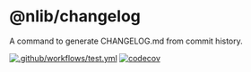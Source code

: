 # @nlib/changelog

A command to generate CHANGELOG.md from commit history.

[![.github/workflows/test.yml](https://github.com/nlibjs/changelog/actions/workflows/test.yml/badge.svg)](https://github.com/nlibjs/changelog/actions/workflows/test.yml)
[![codecov](https://codecov.io/gh/nlibjs/changelog/branch/master/graph/badge.svg)](https://codecov.io/gh/nlibjs/changelog)
